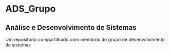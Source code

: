 # ADS_Grupo
## Análise e Desenvolvimento de Sistemas
Um repositório compartilhado com membros do grupo de desenvolvimento de sistemas
